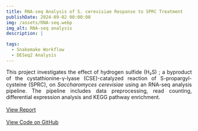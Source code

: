 ```yaml
---
title: RNA-seq Analysis of S. cerevisiae Response to SPRC Treatment
publishDate: 2024-09-02 00:00:00
img: /assets/RNA-seq.webp
img_alt: RNA-seq analysis
description: |

tags:
  - Snakemake Workflow
  - DESeq2 Analysis
---
```


<div style="text-align: justify">
  This project investigates the effect of hydrogen sulfide (H₂S) ; a byproduct of the cystathionine-γ-lyase (CSE)-catalyzed reaction of S-propargyl-cysteine (SPRC), on <i>Saccharomyces cerevisiae</i> using an RNA-seq analysis pipeline. The pipeline includes data preprocessing, read counting, differential expression analysis and KEGG pathway enrichment.
  <br><br>
  <a href="RNAseqAnalysis.html">View Report</a>
  <br><br>
  <a href="https://github.com/youcef-benmohammed/rnaseq.analysis" target="_blank">View Code on GitHub</a>
</div>
